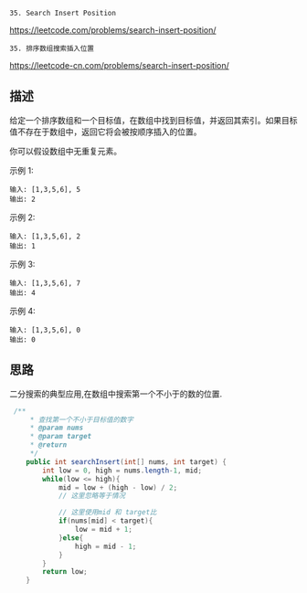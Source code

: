 `35. Search Insert Position`

<https://leetcode.com/problems/search-insert-position/>

`35. 排序数组搜索插入位置`

<https://leetcode-cn.com/problems/search-insert-position/>

## 描述


给定一个排序数组和一个目标值，在数组中找到目标值，并返回其索引。如果目标值不存在于数组中，返回它将会被按顺序插入的位置。

你可以假设数组中无重复元素。

示例 1:
````
输入: [1,3,5,6], 5
输出: 2
````
示例 2:
````
输入: [1,3,5,6], 2
输出: 1
````
示例 3:
````
输入: [1,3,5,6], 7
输出: 4
````
示例 4:
````
输入: [1,3,5,6], 0
输出: 0
````

## 思路

二分搜索的典型应用,在数组中搜索第一个不小于的数的位置.


```java
 /**
     * 查找第一个不小于目标值的数字
     * @param nums
     * @param target
     * @return
     */
    public int searchInsert(int[] nums, int target) {
        int low = 0, high = nums.length-1, mid;
        while(low <= high){
            mid = low + (high - low) / 2;
            // 这里忽略等于情况

            // 这里使用mid 和 target比
            if(nums[mid] < target){
                low = mid + 1;
            }else{
                high = mid - 1;
            }
        }
        return low;
    }
```
